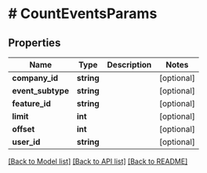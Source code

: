 # # CountEventsParams

## Properties

Name | Type | Description | Notes
------------ | ------------- | ------------- | -------------
**company_id** | **string** |  | [optional]
**event_subtype** | **string** |  | [optional]
**feature_id** | **string** |  | [optional]
**limit** | **int** |  | [optional]
**offset** | **int** |  | [optional]
**user_id** | **string** |  | [optional]

[[Back to Model list]](../../README.md#models) [[Back to API list]](../../README.md#endpoints) [[Back to README]](../../README.md)
